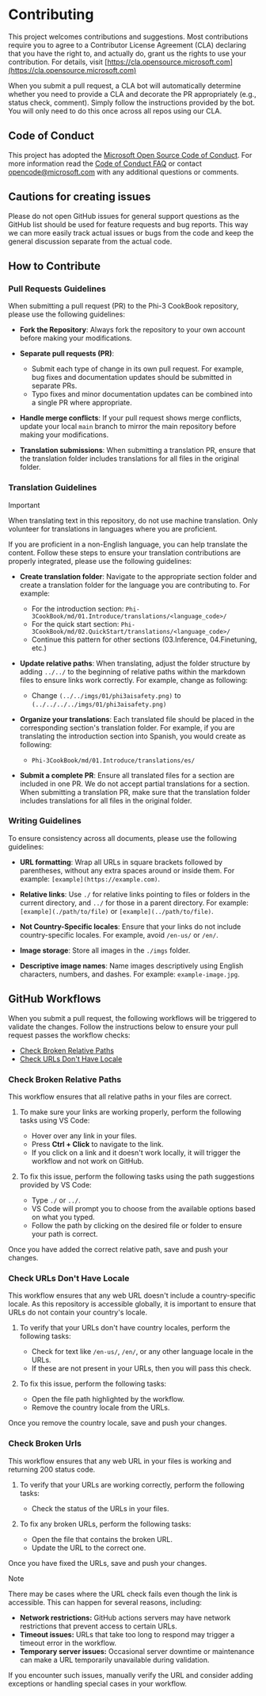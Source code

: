 # Contributing

This project welcomes contributions and suggestions.  Most contributions require you to agree to a
Contributor License Agreement (CLA) declaring that you have the right to, and actually do, grant us
the rights to use your contribution. For details, visit [https://cla.opensource.microsoft.com](https://cla.opensource.microsoft.com)

When you submit a pull request, a CLA bot will automatically determine whether you need to provide
a CLA and decorate the PR appropriately (e.g., status check, comment). Simply follow the instructions
provided by the bot. You will only need to do this once across all repos using our CLA.

## Code of Conduct

This project has adopted the [Microsoft Open Source Code of Conduct](https://opensource.microsoft.com/codeofconduct/).
For more information read the [Code of Conduct FAQ](https://opensource.microsoft.com/codeofconduct/faq/) or contact [opencode@microsoft.com](mailto:opencode@microsoft.com) with any additional questions or comments.

## Cautions for creating issues

Please do not open GitHub issues for general support questions as the GitHub list should be used for feature requests and bug reports. This way we can more easily track actual issues or bugs from the code and keep the general discussion separate from the actual code.

## How to Contribute

### Pull Requests Guidelines

When submitting a pull request (PR) to the Phi-3 CookBook repository, please use the following guidelines:

- **Fork the Repository**: Always fork the repository to your own account before making your modifications.

- **Separate pull requests (PR)**:
  - Submit each type of change in its own pull request. For example, bug fixes and documentation updates should be submitted in separate PRs.
  - Typo fixes and minor documentation updates can be combined into a single PR where appropriate.

- **Handle merge conflicts**: If your pull request shows merge conflicts, update your local `main` branch to mirror the main repository before making your modifications.

- **Translation submissions**: When submitting a translation PR, ensure that the translation folder includes translations for all files in the original folder.

### Translation Guidelines

> [!IMPORTANT]
>
> When translating text in this repository, do not use machine translation. Only volunteer for translations in languages where you are proficient.

If you are proficient in a non-English language, you can help translate the content. Follow these steps to ensure your translation contributions are properly integrated, please use the following guidelines:

- **Create translation folder**: Navigate to the appropriate section folder and create a translation folder for the language you are contributing to. For example:
  - For the introduction section: `Phi-3CookBook/md/01.Introduce/translations/<language_code>/`
  - For the quick start section: `Phi-3CookBook/md/02.QuickStart/translations/<language_code>/`
  - Continue this pattern for other sections (03.Inference, 04.Finetuning, etc.)

- **Update relative paths**: When translating, adjust the folder structure by adding `../../` to the beginning of relative paths within the markdown files to ensure links work correctly. For example, change as following:
  - Change `(../../imgs/01/phi3aisafety.png)` to `(../../../../imgs/01/phi3aisafety.png)`

- **Organize your translations**: Each translated file should be placed in the corresponding section's translation folder. For example, if you are translating the introduction section into Spanish, you would create as following:
  - `Phi-3CookBook/md/01.Introduce/translations/es/`

- **Submit a complete PR**: Ensure all translated files for a section are included in one PR. We do not accept partial translations for a section. When submitting a translation PR, make sure that the translation folder includes translations for all files in the original folder.

### Writing Guidelines

To ensure consistency across all documents, please use the following guidelines:

- **URL formatting**: Wrap all URLs in square brackets followed by parentheses, without any extra spaces around or inside them. For example: `[example](https://example.com)`.

- **Relative links**: Use `./` for relative links pointing to files or folders in the current directory, and `../` for those in a parent directory. For example: `[example](./path/to/file)` or `[example](../path/to/file)`.

- **Not Country-Specific locales**: Ensure that your links do not include country-specific locales. For example, avoid `/en-us/` or `/en/`.

- **Image storage**: Store all images in the `./imgs` folder.

- **Descriptive image names**: Name images descriptively using English characters, numbers, and dashes. For example: `example-image.jpg`.

## GitHub Workflows

When you submit a pull request, the following workflows will be triggered to validate the changes. Follow the instructions below to ensure your pull request passes the workflow checks:

- [Check Broken Relative Paths](#check-broken-relative-paths)
- [Check URLs Don't Have Locale](#check-urls-dont-have-locale)

### Check Broken Relative Paths

This workflow ensures that all relative paths in your files are correct.

1. To make sure your links are working properly, perform the following tasks using VS Code:
    - Hover over any link in your files.
    - Press **Ctrl + Click** to navigate to the link.
    - If you click on a link and it doesn't work locally, it will trigger the workflow and not work on GitHub.

1. To fix this issue, perform the following tasks using the path suggestions provided by VS Code:
    - Type `./` or `../`.
    - VS Code will prompt you to choose from the available options based on what you typed.
    - Follow the path by clicking on the desired file or folder to ensure your path is correct.

Once you have added the correct relative path, save and push your changes.

### Check URLs Don't Have Locale

This workflow ensures that any web URL doesn't include a country-specific locale. As this repository is accessible globally, it is important to ensure that URLs do not contain your country's locale.

1. To verify that your URLs don't have country locales, perform the following tasks:

    - Check for text like `/en-us/`, `/en/`, or any other language locale in the URLs.
    - If these are not present in your URLs, then you will pass this check.

1. To fix this issue, perform the following tasks:
    - Open the file path highlighted by the workflow.
    - Remove the country locale from the URLs.

Once you remove the country locale, save and push your changes.

### Check Broken Urls

This workflow ensures that any web URL in your files is working and returning 200 status code.

1. To verify that your URLs are working correctly, perform the following tasks:
    - Check the status of the URLs in your files.

2. To fix any broken URLs, perform the following tasks:
    - Open the file that contains the broken URL.
    - Update the URL to the correct one.

Once you have fixed the URLs, save and push your changes.

> [!NOTE]
>
> There may be cases where the URL check fails even though the link is accessible. This can happen for several reasons, including:
>
> - **Network restrictions:** GitHub actions servers may have network restrictions that prevent access to certain URLs.
> - **Timeout issues:** URLs that take too long to respond may trigger a timeout error in the workflow.
> - **Temporary server issues:** Occasional server downtime or maintenance can make a URL temporarily unavailable during validation.

If you encounter such issues, manually verify the URL and consider adding exceptions or handling special cases in your workflow.
